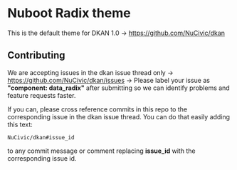 # Nuboot Radix theme

This is the default theme for DKAN 1.0 -> https://github.com/NuCivic/dkan

## Contributing

We are accepting issues in the dkan issue thread only -> https://github.com/NuCivic/dkan/issues -> Please label your issue as **"component: data_radix"** after submitting so we can identify problems and feature requests faster.

If you can, please cross reference commits in this repo to the corresponding issue in the dkan issue thread. You can do that easily adding this text:

```
NuCivic/dkan#issue_id
``` 

to any commit message or comment replacing **issue_id** with the corresponding issue id.
